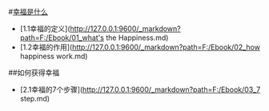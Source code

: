 #[幸福是什么](http://127.0.0.1:9600/_markdown?path=F:/Ebook/README.md)
- [1.1幸福的定义](http://127.0.0.1:9600/_markdown?path=F:/Ebook/01_what's the Happiness.md)
- [1.2幸福的作用](http://127.0.0.1:9600/_markdown?path=F:/Ebook/02_how happiness work.md)

##如何获得幸福
- [2.1幸福的7个步骤](http://127.0.0.1:9600/_markdown?path=F:/Ebook/03_7 step.md)
